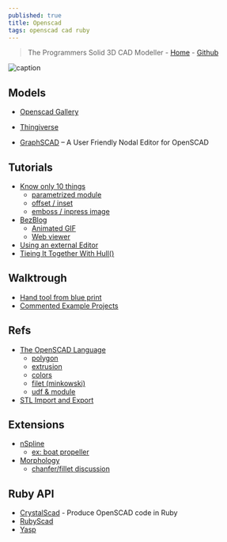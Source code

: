 ```yaml
---
published: true
title: Openscad
tags: openscad cad ruby
---
```

>  The Programmers Solid 3D CAD Modeller - [Home](http://www.openscad.org/) - [Github](https://github.com/openscad/openscad)

![caption](http://www.openscad.org/assets/img/screenshot.png)

## Models
- [Openscad Gallery](http://www.openscad.org/gallery.html)
- [Thingiverse](https://www.thingiverse.com/search?q=openscad&dwh=185cb2e9c72406d)

- [GraphSCAD](https://news.ycombinator.com/item?id=28817102)  – A User Friendly Nodal Editor for OpenSCAD

## Tutorials
- [Know only 10 things](https://cubehero.com/2013/11/19/know-only-10-things-to-be-dangerous-in-openscad/)
	- [parametrized module](https://cubehero.com/2013/12/18/organizing-your-openscad-code-part-i/)
    - [offset / inset](https://cubehero.com/2013/12/31/creating-cookie-cutters-using-offsets-in-openscad/)
    - [emboss / inpress image](https://cubehero.com/2013/11/25/emboss-and-impress-images-onto-a-surface-in-openscad/)
- [BezBlog](https://scottbezek.blogspot.com/2016/08/openscad-rendering-tricks-part-3-web.html)
	- [Animated GIF](https://scottbezek.blogspot.com/2016/05/openscad-rendering-tricks-part-1.html)
    - [Web viewer](https://scottbezek.blogspot.com/)
- [Using an external Editor](https://en.wikibooks.org/wiki/OpenSCAD_User_Manual/Using_an_external_Editor_with_OpenSCAD)
- [Tieing It Together With Hull()](https://hackaday.com/2018/02/13/openscad-tieing-it-together-with-hull/)

## Walktrough
- [Hand tool from blue print](https://justinmiller.io/posts/2019/03/14/vw681/)
- [Commented Example Projects](https://en.wikibooks.org/wiki/OpenSCAD_User_Manual/Commented_Example_Projects)

## Refs

- [The OpenSCAD Language](https://en.wikibooks.org/wiki/OpenSCAD_User_Manual/The_OpenSCAD_Language#Introduction)
	- [polygon](https://en.wikibooks.org/wiki/OpenSCAD_User_Manual/The_OpenSCAD_Language#polygon)
    - [extrusion](https://en.wikibooks.org/wiki/OpenSCAD_User_Manual/The_OpenSCAD_Language#2D_to_3D_Extrusion)
	- [colors](https://en.wikibooks.org/wiki/OpenSCAD_User_Manual/The_OpenSCAD_Language#color)
    - [filet (minkowski)](https://en.wikibooks.org/wiki/OpenSCAD_User_Manual/The_OpenSCAD_Language#minkowski)
    - [udf & module](https://en.wikibooks.org/wiki/OpenSCAD_User_Manual/User-Defined_Functions_and_Modules#Recursive_Modules)
- [STL Import and Export](https://en.wikibooks.org/wiki/OpenSCAD_User_Manual/STL_Import_and_Export)

## Extensions
- [nSpline](http://forum.openscad.org/Spline-interpolation-nSpline-td15207.html)
	- [ex: boat propeller](https://www.thingiverse.com/thing:1208001)
- [Morphology](https://github.com/OskarLinde/scad-utils)
	- [chanfer/fillet discussion](https://github.com/openscad/openscad/issues/884)

## Ruby API
- [CrystalScad](https://github.com/jglauche/CrystalScad) - Produce OpenSCAD code in Ruby 
- [RubyScad ](https://www.thingiverse.com/thing:43094/)
- [Yasp](https://github.com/rsheldiii/YASP)
